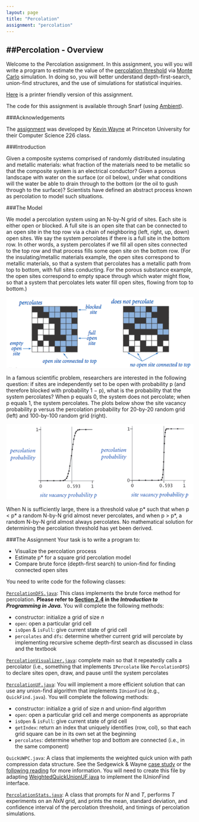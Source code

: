 ```yaml
---
layout: page
title: "Percolation"
assignment: "percolation"
---
```


##Percolation - Overview
---

Welcome to the Percolation assignment. In this assignment, you will you will write a program to estimate the value of the [percolation threshold](http://en.wikipedia.org/wiki/Percolation_thresholds) via [Monte Carlo](http://en.wikipedia.org/wiki/Monte_Carlo_method) simulation. In doing so, you will better understand depth-first-search, union-find structures, and the use of simulations for statistical inquiries.

[Here](/percolation/printer-friendly) is a printer friendly version of this assignment.

The code for this assignment is available through Snarf (using [Ambient](https://www.cs.duke.edu/csed/ambient/)).

###Acknowledgements

The [assignment](http://www.cs.princeton.edu/courses/archive/fall14/cos226/assignments/percolation.html) was developed by [Kevin Wayne](http://www.cs.princeton.edu/~wayne) at Princeton University for their Computer Science 226 class. 

###Introduction

Given a composite systems comprised of randomly distributed insulating and metallic materials: what fraction of the materials need to be metallic so that the composite system is an electrical conductor? Given a porous landscape with water on the surface (or oil below), under what conditions will the water be able to drain through to the bottom (or the oil to gush through to the surface)? Scientists have defined an abstract process known as percolation to model such situations.

###The Model

We model a percolation system using an N-by-N grid of sites. Each site is
either open or blocked. A full site is an open site that can be connected to an open site
in the top row via a chain of neighboring (left, right, up, down) open sites. We say the
system percolates if there is a full site in the bottom row. In other words, a system
percolates if we fill all open sites connected to the top row and that process fills some
open site on the bottom row. (For the insulating/metallic materials example, the open
sites correspond to metallic materials, so that a system that percolates has a metallic
path from top to bottom, with full sites conducting. For the porous substance example,
the open sites correspond to empty space through which water might flow, so that a
system that percolates lets water fill open sites, flowing from top to bottom.)

<img src = "img/explanation_example.PNG" alt = "Percolation example">

In a famous scientific problem, researchers are interested in the following question: if sites
are independently set to be open with probability p (and therefore blocked with
probability 1 − p), what is the probability that the system percolates? When p equals 0, the
system does not percolate; when p equals 1, the system percolates. The plots below show 
the site vacancy probability p versus the percolation probability for 20-by-20 random grid
(left) and 100-by-100 random grid (right).

<img src = "img/pstar_graph.png" alt = "Percolation threshold example">

When N is sufficiently large, there is a threshold value p* such that when p < p* a random N-by-N
grid almost never percolates, and when p > p*, a random N-by-N grid almost always
percolates. No mathematical solution for determining the percolation threshold has yet been derived. 

###The Assignment
Your task is to write a program to:
<ul>
<li>Visualize the percolation process</li>
<li>Estimate p* for a square grid percolation model</li>
<li>Compare brute force (depth-first search) to union-find for finding connected open
sites</li>
</ul>

You need to write code for the following classes:

<code>[PercolationDFS.java](http://www.cs.duke.edu/courses/compsci201/fall14/assign/percolation/code/PercolationDFS.html)</code>: This class implements the brute force method for
percolation. <b>Please refer to [Section 2.4](http://introcs.cs.princeton.edu/java/24percolation) in the <i>Introduction to Programming in
Java.</i></b> You will complete the following methods: 
<ul>
<li>constructor: initialize a grid of size <i>n</i> </li>
<li><code>open</code>: open a particular grid cell </li>
<li><code>isOpen</code> & <code>isFull</code>: give current state of grid cell </li>
<li><code>percolates</code> and <code>dfs</code>: determine whether current grid will percolate by
implementing recursive scheme depth-first search as discussed in class and
the textbook  </li></ul>

<code>[PercolationVisualizer.java](http://www.cs.duke.edu/courses/compsci201/fall14/assign/percolation/code/PercolationVisualizer.html)</code>: complete main so that it repeatedly calls a
percolator (i.e., something that implements `IPercolate` like `PercolationDFS`) to
declare sites open, draw, and pause until the system percolates 

<code>[PercolationUF.java](http://www.cs.duke.edu/courses/compsci201/fall14/assign/percolation/code/PercolationUF.html)</code>: You will implement a more efficient solution that can use
any union-find algorithm that implements `IUnionFind` (e.g., `QuickFind.java`). You will complete the following methods:

<ul>
<li>constructor: initialize a grid of size <i>n</i> and union-find algorithm</li>
<li><code>open</code>: open a particular grid cell and merge components as appropriate</li>
<li><code>isOpen</code> & <code>isFull</code>: give current state of grid cell</li>
<li><code>getIndex</code>: return an index that uniquely identifies (row, col), so that each
grid square can be in its own set at the beginning</li>
<li><code>percolates</code>: determine whether top and bottom are connected (i.e., in the
same component)</li>
</ul>

`QuickUWPC.java`: A class that implements the weighted quick union with path
compression data structure. See the Sedgewick & Wayne [case study](http://algs4.cs.princeton.edu/15uf/) or the [following
reading](http://www.cs.princeton.edu/courses/archive/fall09/cos226/handouts/Algs3Ch1.pdf) for more information. You will need to create this file by adapting
[WeightedQuickUnionUF.java](http://algs4.cs.princeton.edu/15uf/WeightedQuickUnionUF.java.html) to implement the IUnionFind interface. 

<code>[PercolationStats.java](http://www.cs.duke.edu/courses/compsci201/fall14/assign/percolation/code/PercolationStats.html)</code>: A class that prompts for *N* and *T*, performs *T* experiments on an <i>N</i>x<i>N</i>
grid, and prints the mean, standard deviation, and confidence interval of the percolation threshold, and timings of percolation simulations.